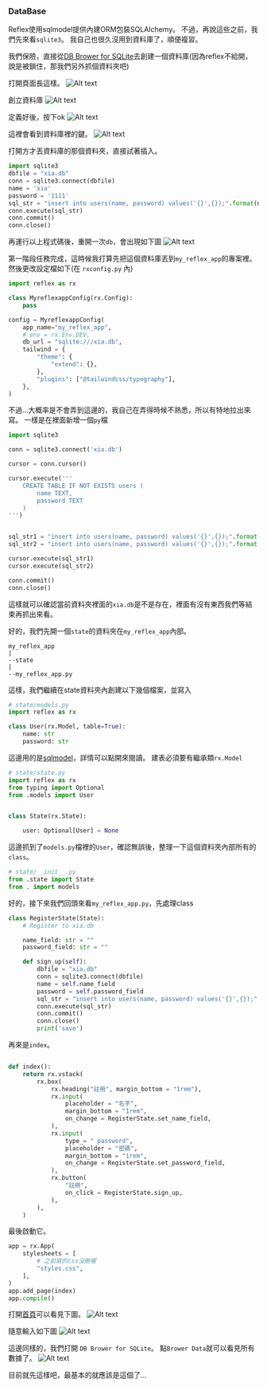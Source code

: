 ### DataBase

Reflex使用sqlmodel提供內建ORM包裝SQLAlchemy。
不過，再說這些之前，我們先來看`sqlite3`。
我自己也很久沒用到資料庫了，順便複習。

我們保險，直接從[DB Brower for SQLite](https://sqlitebrowser.org/dl/)去創建一個資料庫(因為reflex不給開，說是被鎖住，那我們另外抓個資料夾吧)

打開頁面長這樣。
![Alt text](image.png)

創立資料庫
![Alt text](image-1.png)

定義好後，按下ok
![Alt text](image-2.png)

這裡會看到資料庫裡的鍵。
![Alt text](image-3.png)

打開方才丟資料庫的那個資料夾，直接試著插入。
```python
import sqlite3
dbfile = "xia.db"
conn = sqlite3.connect(dbfile)
name = 'xia'
password = '1111'
sql_str = "insert into users(name, password) values('{}',{});".format(name, password)
conn.execute(sql_str)
conn.commit()
conn.close()
```
再運行以上程式碼後，重開一次`db`，會出現如下圖
![Alt text](image-4.png)

第一階段任務完成，這時候我打算先把這個資料庫丟到`my_reflex_app`的專案裡。
然後更改設定檔如下(在 `rxconfig.py` 內)
```python
import reflex as rx

class MyreflexappConfig(rx.Config):
    pass

config = MyreflexappConfig(
    app_name="my_reflex_app",
    # env = rx.Env.DEV,
    db_url = "sqlite:///xia.db",
    tailwind = {
        "theme": {
            "extend": {},
        },
        "plugins": ["@tailwindcss/typography"],
    },
)
```

不過...大概率是不會弄到這邊的，我自己在弄得時候不熟悉，所以有特地拉出來寫。
一樣是在裡面新增一個`py`檔
```python
import sqlite3

conn = sqlite3.connect('xia.db')

cursor = conn.cursor()

cursor.execute('''
    CREATE TABLE IF NOT EXISTS users (
        name TEXT,
        password TEXT
    )
''')


sql_str1 = "insert into users(name, password) values('{}',{});".format('a', '22')
sql_str2 = "insert into users(name, password) values('{}',{});".format('xxx', '655656')

cursor.execute(sql_str1)
cursor.execute(sql_str2)

conn.commit()
conn.close()
```
這樣就可以確認當前資料夾裡面的`xia.db`是不是存在，裡面有沒有東西我們等結束再抓出來看。

好的，我們先開一個`state`的資料夾在`my_reflex_app`內部。
```
my_reflex_app
|
--state
|
--my_reflex_app.py
```
這樣，我們繼續在state資料夾內創建以下幾個檔案，並寫入
```python
# state/models.py
import reflex as rx

class User(rx.Model, table=True):
    name: str
    password: str
```
這邊用的是[sqlmodel](https://sqlmodel.tiangolo.com/)，詳情可以點開來閱讀。
建表必須要有繼承類`rx.Model`

```python
# state/state.py
import reflex as rx
from typing import Optional
from .models import User


class State(rx.State):

    user: Optional[User] = None
```
這邊抓到了`models.py`檔裡的`User`，確認無誤後，整理一下這個資料夾內部所有的`class`。

```python
# state/__init__.py
from .state import State
from . import models
```

好的，接下來我們回頭來看`my_reflex_app.py`，先處理class
```python
class RegisterState(State):
    # Register to xia.db

    name_field: str = ""
    password_field: str = ""

    def sign_up(self):
        dbfile = "xia.db"
        conn = sqlite3.connect(dbfile)
        name = self.name_field
        password = self.password_field
        sql_str = "insert into users(name, password) values('{}',{});".format(name, password)
        conn.execute(sql_str)
        conn.commit()
        conn.close()
        print('save')
```

再來是`index`。
```python

def index():
    return rx.vstack(
        rx.box(
            rx.heading("註冊", margin_bottom = "1rem"),
            rx.input(
                placeholder = "名字",
                margin_bottom = "1rem",
                on_change = RegisterState.set_name_field,
            ),
            rx.input(
                type_= " password",
                placeholder = "密碼",
                margin_bottom = "1rem",
                on_change = RegisterState.set_password_field,
            ),
            rx.button(
                "註冊", 
                on_click = RegisterState.sign_up,
            ),
        ),
    )
```
最後啟動它。
```python
app = rx.App(
    stylesheets = [
        # 之前寫的css沒刪喔
        "styles.css", 
    ],
)
app.add_page(index)
app.compile()
```
打開[首頁](http://localhost:3000)可以看見下圖。
![Alt text](image-5.png)

隨意輸入如下圖
![Alt text](image-6.png)

這邊同樣的，我們打開 `DB Brower for SQLite`。
點`Brower Data`就可以看見所有數據了。
![Alt text](image-7.png)

目前就先這樣吧，最基本的就應該是這個了...